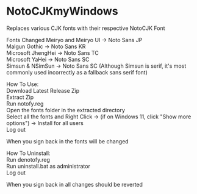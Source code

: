 # NotoCJKmyWindows
Replaces various CJK fonts with their respective NotoCJK Font

Fonts Changed
Meiryo and Meiryo UI -> Noto Sans JP  
Malgun Gothic -> Noto Sans KR  
Microsoft JhengHei -> Noto Sans TC  
Microsoft YaHei -> Noto Sans SC  
Simsun & NSimSun -> Noto Sans SC (Although Simsun is serif, it's most commonly used incorrectly as a fallback sans serif font)  
  
How To Use:  
Download Latest Release Zip  
Extract Zip  
Run notofy.reg  
Open the fonts folder in the extracted directory  
Select all the fonts and Right Click -> (if on Windows 11, click "Show more options") -> Install for all users  
Log out  
  
When you sign back in the fonts will be changed  
  
How To Uninstall:  
Run denotofy.reg  
Run uninstall.bat as administrator  
Log out  
  
When you sign back in all changes should be reverted  
